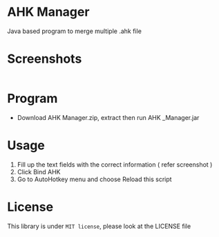 # AHK Manager
Java based program to merge multiple .ahk file <br>

# Screenshots
<img href="https://github.com/lokmanz/ahk-manager/blob/master/screenshots/guide.png" width="500"/>

# Program
- Download AHK Manager.zip, extract then run AHK _Manager.jar


# Usage
1. Fill up the text fields with the correct information ( refer screenshot )
2. Click Bind AHK
3. Go to AutoHotkey menu and choose Reload this script

# License
This library is under ```MIT license```, please look at the LICENSE file
